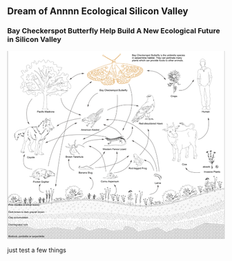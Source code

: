 ## Dream of Annnn Ecological Silicon Valley
### Bay Checkerspot Butterfly Help Build A New Ecological Future in Silicon Valley

![](https://raw.githubusercontent.com/sendu123/project_CYPLAN255/gh-pages/drawings/umbrella.png)

just test a few things
